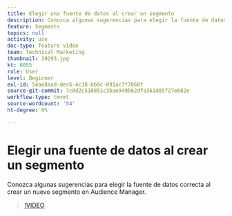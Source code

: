```yaml
---
title: Elegir una fuente de datos al crear un segmento
description: Conozca algunas sugerencias para elegir la fuente de datos correcta al crear un nuevo segmento en Audience Manager.
feature: Segments
topics: null
activity: use
doc-type: feature video
team: Technical Marketing
thumbnail: 39293.jpg
kt: 6055
role: User
level: Beginner
exl-id: 54ae8aad-dec6-4c38-bb9c-091ac7f7060f
source-git-commit: 7c0d2c510851c3bae949b62dfa361d85f27e682e
workflow-type: tm+mt
source-wordcount: '54'
ht-degree: 0%

---
```


# Elegir una fuente de datos al crear un segmento

Conozca algunas sugerencias para elegir la fuente de datos correcta al crear un nuevo segmento en Audience Manager.

>[!VIDEO](https://video.tv.adobe.com/v/39293/?quality=12&learn=on)
